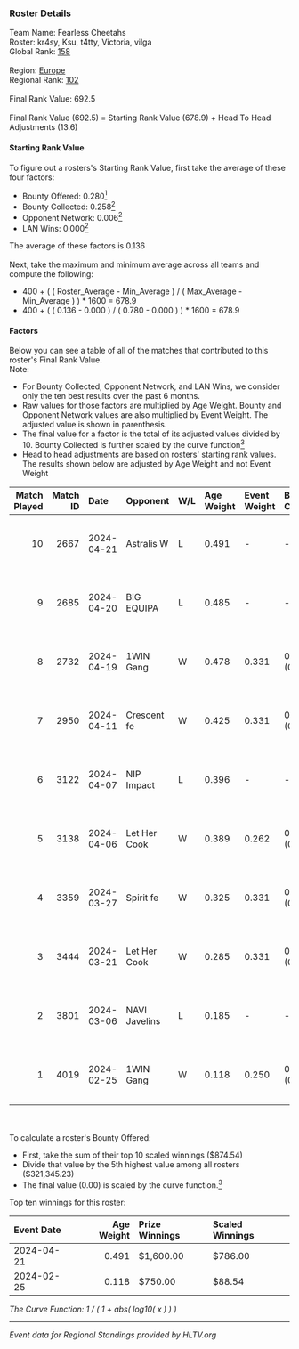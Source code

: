 ### Roster Details<br />
Team Name: Fearless Cheetahs<br />
Roster: kr4sy, Ksu, t4tty, Victoria, vilga<br />
Global Rank: [158](../standings_global.md)<br />
<br />
Region: [Europe]( ../standings_europe.md)<br />
Regional Rank: [102]( ../standings_europe.md)<br />
<br />
Final Rank Value:  692.5<br />
<br />
Final Rank Value (692.5) = Starting Rank Value (678.9) + Head To Head Adjustments (13.6)<br />

#### Starting Rank Value<br />
To figure out a rosters's Starting Rank Value, first take the average of these four factors:<br />
- Bounty Offered: 0.280[<sup>1</sup>](#table2)
- Bounty Collected: 0.258[<sup>2</sup>](#table1)
- Opponent Network: 0.006[<sup>2</sup>](#table1)
- LAN Wins: 0.000[<sup>2</sup>](#table1)

The average of these factors is 0.136<br />
<br />
Next, take the maximum and minimum average across all teams and compute the following:<br />
- 400 + ( ( Roster_Average - Min_Average ) / ( Max_Average - Min_Average ) ) * 1600 = 678.9
- 400 + ( ( 0.136 - 0.000 ) / ( 0.780 - 0.000 ) ) * 1600 = 678.9


#### Factors<br />
Below you can see a table of all of the matches that contributed to this roster's Final Rank Value.<br />
Note:<br />

- For Bounty Collected, Opponent Network, and LAN Wins, we consider only the ten best results over the past 6 months.
- Raw values for those factors are multiplied by Age Weight. Bounty and Opponent Network values are also multiplied by Event Weight. The adjusted value is shown in parenthesis.
- The final value for a factor is the total of its adjusted values divided by 10. Bounty Collected is further scaled by the curve function[<sup>3</sup>](#curveFunction)
- Head to head adjustments are based on rosters' starting rank values. The results shown below are adjusted by Age Weight and not Event Weight
<span id="table1"></span><br />


| Match Played | Match ID | Date       | Opponent      | W/L | Age Weight | Event Weight | Bounty Collected | Opponent Network | LAN Wins  | H2H Adj. | Roster                             |
| -: | -: | :- | :- | :- | :- | :- | :- | :- | :- | -: | :- |
|           10 |     2667 | 2024-04-21 | Astralis W    | L   | 0.491      | -            | -                | -                | -         |    -8.46 | kr4sy, Ksu, t4tty, Victoria, vilga |
|            9 |     2685 | 2024-04-20 | BIG EQUIPA    | L   | 0.485      | -            | -                | -                | -         |    -6.09 | kr4sy, Ksu, t4tty, Victoria, vilga |
|            8 |     2732 | 2024-04-19 | 1WIN Gang     | W   | 0.478      | 0.331        | 0.001 (0.000)    | 0.016 (0.003)    | 0 (0.000) |     6.58 | kr4sy, Ksu, t4tty, Victoria, vilga |
|            7 |     2950 | 2024-04-11 | Crescent fe   | W   | 0.425      | 0.331        | 0.005 (0.001)    | 0.076 (0.011)    | 0 (0.000) |     5.84 | kr4sy, Ksu, t4tty, Victoria, vilga |
|            6 |     3122 | 2024-04-07 | NIP Impact    | L   | 0.396      | -            | -                | -                | -         |    -5.92 | kr4sy, Ksu, t4tty, Victoria, vilga |
|            5 |     3138 | 2024-04-06 | Let Her Cook  | W   | 0.389      | 0.262        | 0.060 (0.006)    | 0.141 (0.014)    | 0 (0.000) |     9.65 | kr4sy, Ksu, t4tty, Victoria, vilga |
|            4 |     3359 | 2024-03-27 | Spirit fe     | W   | 0.325      | 0.331        | 0.005 (0.001)    | 0.139 (0.015)    | 0 (0.000) |     4.87 | kr4sy, Ksu, t4tty, Victoria, vilga |
|            3 |     3444 | 2024-03-21 | Let Her Cook  | W   | 0.285      | 0.331        | 0.060 (0.006)    | 0.141 (0.013)    | 0 (0.000) |     7.19 | kr4sy, Ksu, t4tty, Victoria, vilga |
|            2 |     3801 | 2024-03-06 | NAVI Javelins | L   | 0.185      | -            | -                | -                | -         |    -1.82 | kr4sy, Ksu, t4tty, Victoria, vilga |
|            1 |     4019 | 2024-02-25 | 1WIN Gang     | W   | 0.118      | 0.250        | 0.001 (0.000)    | 0.016 (0.000)    | 0 (0.000) |     1.76 | kr4sy, Ksu, t4tty, Victoria, vilga |

<br />
<span id="table2"></span><br />
To calculate a roster's Bounty Offered:<br />

- First, take the sum of their top 10 scaled winnings ($874.54)
- Divide that value by the 5th highest value among all rosters ($321,345.23)
- The final value (0.00) is scaled by the curve function.[<sup>3</sup>](#curveFunction)

Top ten winnings for this roster:<br />

| Event Date | Age Weight | Prize Winnings | Scaled Winnings |
| :- | -: | :- | :- |
| 2024-04-21 |      0.491 | $1,600.00      | $786.00         |
| 2024-02-25 |      0.118 | $750.00        | $88.54          |


<span id="curveFunction"></span>_The Curve Function: 1 / ( 1 + abs( log10( x ) ) )_<br />

---
_Event data for Regional Standings provided by HLTV.org_<br />
